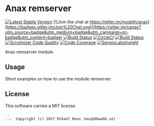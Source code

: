 Anax remserver
==================================

[![Latest Stable Version](https://poser.pugx.org/anax/remserver/v/stable)](https://packagist.org/packages/anax/remserver)
[![Join the chat at https://gitter.im/mosbth/anax](https://badges.gitter.im/Join%20Chat.svg)](https://gitter.im/canax?utm_source=badge&utm_medium=badge&utm_campaign=pr-badge&utm_content=badge)
[![Build Status](https://travis-ci.org/canax/remserver.svg?branch=master)](https://travis-ci.org/canax/remserver)
[![CircleCI](https://circleci.com/gh/canax/remserver.svg?style=svg)](https://circleci.com/gh/canax/remserver)
[![Build Status](https://scrutinizer-ci.com/g/canax/remserver/badges/build.png?b=master)](https://scrutinizer-ci.com/g/canax/remserver/build-status/master)
[![Scrutinizer Code Quality](https://scrutinizer-ci.com/g/canax/remserver/badges/quality-score.png?b=master)](https://scrutinizer-ci.com/g/canax/remserver/?branch=master)
[![Code Coverage](https://scrutinizer-ci.com/g/canax/remserver/badges/coverage.png?b=master)](https://scrutinizer-ci.com/g/canax/remserver/?branch=master)
[![SensioLabsInsight](https://insight.sensiolabs.com/projects/d831fd4c-b7c6-4ff0-9a83-102440af8929/mini.png)](https://insight.sensiolabs.com/projects/d831fd4c-b7c6-4ff0-9a83-102440af8929)

Anax remserver module.



Usage
------------------

Short examples on how to use the module remserver.



License
------------------

This software carries a MIT license.



```
 .  
..:  Copyright (c) 2017 Mikael Roos (mos@dbwebb.se)
```
